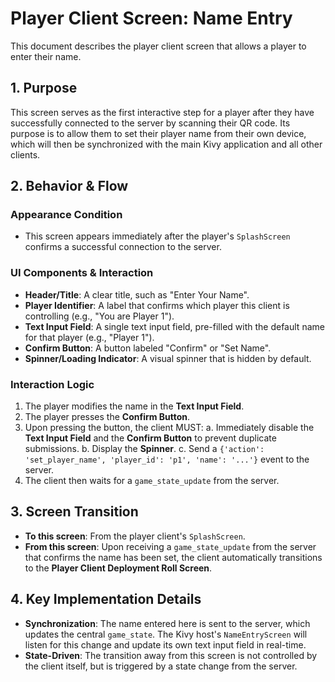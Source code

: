 # Player Client Screen: Name Entry

This document describes the player client screen that allows a player to enter their name.

## 1. Purpose

This screen serves as the first interactive step for a player after they have successfully connected to the server by scanning their QR code. Its purpose is to allow them to set their player name from their own device, which will then be synchronized with the main Kivy application and all other clients.

## 2. Behavior & Flow

### Appearance Condition

- This screen appears immediately after the player's `SplashScreen` confirms a successful connection to the server.

### UI Components & Interaction

- **Header/Title**: A clear title, such as "Enter Your Name".
- **Player Identifier**: A label that confirms which player this client is controlling (e.g., "You are Player 1").
- **Text Input Field**: A single text input field, pre-filled with the default name for that player (e.g., "Player 1").
- **Confirm Button**: A button labeled "Confirm" or "Set Name".
- **Spinner/Loading Indicator**: A visual spinner that is hidden by default.

### Interaction Logic

1.  The player modifies the name in the **Text Input Field**.
2.  The player presses the **Confirm Button**.
3.  Upon pressing the button, the client MUST:
    a. Immediately disable the **Text Input Field** and the **Confirm Button** to prevent duplicate submissions.
    b. Display the **Spinner**.
    c. Send a `{'action': 'set_player_name', 'player_id': 'p1', 'name': '...'}` event to the server.
4.  The client then waits for a `game_state_update` from the server.

## 3. Screen Transition

- **To this screen**: From the player client's `SplashScreen`.
- **From this screen**: Upon receiving a `game_state_update` from the server that confirms the name has been set, the client automatically transitions to the **Player Client Deployment Roll Screen**.

## 4. Key Implementation Details

- **Synchronization**: The name entered here is sent to the server, which updates the central `game_state`. The Kivy host's `NameEntryScreen` will listen for this change and update its own text input field in real-time.
- **State-Driven**: The transition away from this screen is not controlled by the client itself, but is triggered by a state change from the server.
